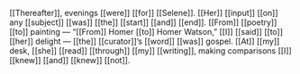 [[Thereafter]], evenings [[were]] [[for]] [[Selene]]. [[Her]] [[input]] [[on]] any [[subject]] [[was]] [[the]] [[start]] [[and]] [[end]]. [[From]] [[poetry]] [[to]] painting — “[[From]] Homer [[to]] Homer Watson,” [[I]] [[said]] [[to]] [[her]] delight — [[the]] [[curator]]’s [[word]] [[was]] gospel. [[At]] [[my]] desk, [[she]] [[read]] [[through]] [[my]] [[writing]], making comparisons [[I]] [[knew]] [[and]] [[knew]] [[not]].




